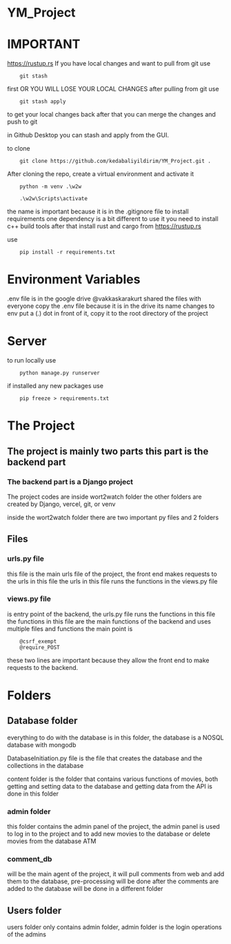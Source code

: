 # YM_Project

# IMPORTANT
https://rustup.rs
If you have local changes and want to pull from git use

        git stash

first OR YOU WILL LOSE YOUR LOCAL CHANGES
after pulling from git use

        git stash apply

to get your local changes back after that you can merge the changes and push to git

in Github Desktop you can stash and apply from the GUI.

to clone

        git clone https://github.com/kedabaliyildirim/YM_Project.git .

After cloning the repo, create a virtual environment and activate it

        python -m venv .\w2w

        .\w2w\Scripts\activate

the name is important because it is in the .gitignore file
to install requirements
one dependency is a bit different to use it you need to install c++ build tools after that install rust and cargo from https://rustup.rs

use

        pip install -r requirements.txt

# Environment Variables

.env file is in the google drive @vakkaskarakurt shared the files with everyone copy the .env file because it is in the drive its name changes to env put a (.) dot in front of it, copy it to the root directory of the project

# Server

to run locally use

        python manage.py runserver

if installed any new packages use

        pip freeze > requirements.txt


# The Project

## The project is mainly two parts this part is the backend part

### The backend part is a Django project

The project codes are inside wort2watch folder the other folders are created by Django, vercel, git, or venv

inside the wort2watch folder there are two important py files and 2 folders

## Files

### urls.py file

this file is the main urls file of the project, the front end makes requests to the urls in this file
the urls in this file runs the functions in the views.py file

### views.py file

is entry point of the backend, the urls.py file runs the functions in this file
the functions in this file are the main functions of the backend and uses multiple files and functions the main point is

        @csrf_exempt
        @require_POST

these two lines are important because they allow the front end to make requests to the backend.

# Folders

## Database folder

everything to do with the database is in this folder, the database is a NOSQL database with mongodb

DatabaseInitiation.py file is the file that creates the database and the collections in the database

content folder is the folder that contains various functions of movies, both getting and setting data to the database and getting data from the API is done in this folder

### admin folder

this folder contains the admin panel of the project, the admin panel is used to log in to the project and to add new movies to the database or delete movies from the database ATM

### comment_db

will be the main agent of the project, it will pull comments from web and add them to the database, pre-processing will be done after the comments are added to the database will be done in a different folder

## Users folder

users folder only contains admin folder, admin folder is the login operations of the admins
